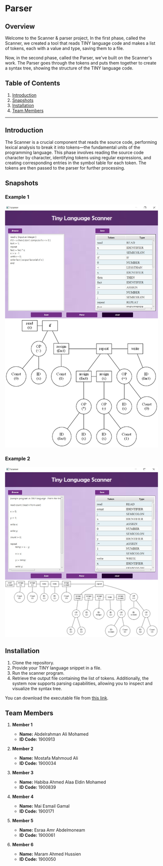 # Parser

## Overview
Welcome to the Scanner & parser project, In the first phase, called the Scanner, we created a tool that reads TINY language code and makes a list of tokens, each with a value and type, saving them to a file.

Now, in the second phase, called the Parser, we've built on the Scanner's work. The Parser goes through the tokens and puts them together to create a syntax tree, showing the structure of the TINY language code.

## Table of Contents

1. [Introduction](#introduction)
2. [Snapshots](#snapshots)
3. [Installation](#installation)
4. [Team Members](#team-members)

---

## Introduction

The Scanner is a crucial component that reads the source code, performing lexical analysis to break it into tokens—the fundamental units of the programming language. This phase involves reading the source code character by character, identifying tokens using regular expressions, and creating corresponding entries in the symbol table for each token. The tokens are then passed to the parser for further processing.

## Snapshots

### Example 1
![Snapshot 1](snapshot_1.jpg)
![Snapshot 2](snapshot_2.jpg)
### Example 2
![Snapshot 1](snapshot_3.jpg)
![Snapshot 2](snapshot_4.jpg)

## Installation
1. Clone the repository.
2. Provide your TINY language snippet in a file.
3. Run the scanner program.
4. Retrieve the output file containing the list of tokens. Additionally, the system now supports parsing capabilities, allowing you to inspect and visualize the syntax tree.

You can download the executable file from [this link](https://drive.google.com/drive/folders/183pajip5B7IxA4wvz-X9Er8iNC1Bs0OT?usp=sharing).


## Team Members

1. **Member 1**
   - **Name:** Abdelrahman Ali Mohamed
   - **ID Code:** 1900913

2. **Member 2**
   - **Name:** Mostafa Mahmoud Ali
   - **ID Code:** 1900034 

3. **Member 3**
   - **Name:** Habiba Ahmed Alaa Eldin Mohamed
   - **ID Code:** 1900839

4. **Member 4**
   - **Name:** Mai Esmail Gamal
   - **ID Code:** 1900171

5. **Member 5**
   - **Name:** Esraa Amr Abdelmoneam
   - **ID Code:** 1900061
6. **Member 6**
   - **Name:** Maram Ahmed Hussien
   - **ID Code:** 1900050